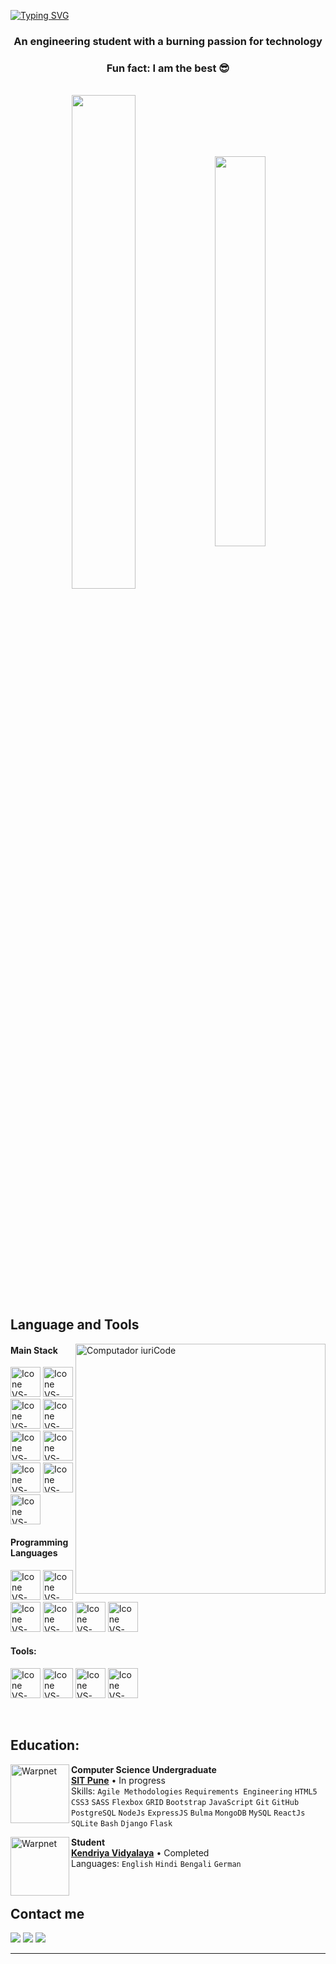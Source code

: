 [![Typing SVG](https://readme-typing-svg.herokuapp.com?color=90EE90&size=40&center=true&vCenter=true&width=1000&lines=Hi+There!;My+name+is+Ankit+Mukherjee;I'm+A+Software+Engineering+Student)](https://git.io/typing-svg)
<h3 align="center">An engineering student with a burning passion for technology</h3>

<h3 align="center">Fun fact: I am the best 😎</h3>
<br>
<div align="center" style="margin-bottom: 200px">
 <img width=45% align="center" src="https://github-readme-stats.vercel.app/api?username=DevCoder1309&theme=blue-green&show_icons=true"/>
 <img width=40% align="center" src="https://github-readme-stats.vercel.app/api/top-langs/?username=DevCoder1309&layout=donut&theme=blue-green"/>
</div>

## Language and Tools

<img src="https://raw.githubusercontent.com/MicaelliMedeiros/micaellimedeiros/master/image/computer-illustration.png" min-width="400px" max-width="400px" width="400px" align="right" alt="Computador iuriCode">


#### Main Stack
  [<img height="48px" width="48px" alt="Icone VS-Code" src="https://skillicons.dev/icons?i=html"/>](https://developer.mozilla.org/en-US/docs/Web/HTML)
  [<img height="48px" width="48px" alt="Icone VS-Code" src="https://skillicons.dev/icons?i=css"/>](https://developer.mozilla.org/en-US/docs/Web/CSS)
  [<img height="48px" width="48px" alt="Icone VS-Code" src="https://skillicons.dev/icons?i=js"/>](https://developer.mozilla.org/en-US/docs/Web/JavaScript)
  [<img height="48px" width="48px" alt="Icone VS-Code" src="https://skillicons.dev/icons?i=nodejs"/>](https://nodejs.org/en)
  [<img height="48px" width="48px" alt="Icone VS-Code" src="https://skillicons.dev/icons?i=react"/>](https://react.dev/)
  [<img height="48px" width="48px" alt="Icone VS-Code" src="https://skillicons.dev/icons?i=mysql"/>](https://www.mysql.com/)
  [<img height="48px" width="48px" alt="Icone VS-Code" src="https://skillicons.dev/icons?i=sass"/>](https://sass-lang.com/)
  [<img height="48px" width="48px" alt="Icone VS-Code" src="https://skillicons.dev/icons?i=express"/>](https://sass-lang.com/)
  [<img height="48px" width="48px" alt="Icone VS-Code" src="https://skillicons.dev/icons?i=mongodb"/>](https://sass-lang.com/)


#### Programming Languages
[<img height="48px" width="48px" alt="Icone VS-Code" src="https://skillicons.dev/icons?i=c"/>](https://sass-lang.com/)
[<img height="48px" width="48px" alt="Icone VS-Code" src="https://skillicons.dev/icons?i=cpp"/>](https://sass-lang.com/)
[<img height="48px" width="48px" alt="Icone VS-Code" src="https://skillicons.dev/icons?i=java"/>](https://sass-lang.com/)
[<img height="48px" width="48px" alt="Icone VS-Code" src="https://skillicons.dev/icons?i=js"/>](https://sass-lang.com/)
[<img height="48px" width="48px" alt="Icone VS-Code" src="https://skillicons.dev/icons?i=python"/>](https://sass-lang.com/)
[<img height="48px" width="48px" alt="Icone VS-Code" src="https://skillicons.dev/icons?i=c#"/>](https://sass-lang.com/)


#### Tools:

  [<img height="48px" width="48px" alt="Icone VS-Code" src="https://skillicons.dev/icons?i=figma"/>](https://www.figma.com/)
  [<img height="48px" width="48px" alt="Icone VS-Code" src="https://skillicons.dev/icons?i=vscode"/>](https://code.visualstudio.com/)
  [<img height="48px" width="48px" alt="Icone VS-Code" src="https://skillicons.dev/icons?i=github"/>](https://github.com/)
  [<img height="48px" width="48px" alt="Icone VS-Code" src="https://skillicons.dev/icons?i=git"/>](https://git-scm.com/)


<br>

## Education:

[<img align="left" height="94px" width="94px" alt="Warpnet" src="https://w7.pngwing.com/pngs/505/485/png-transparent-symbiosis-law-school-symbiosis-international-deemed-university-symbiosis-school-of-economics-symbiosis-college-of-arts-and-commerce-symbiosis-society-hyderabad-miscellaneous-text-logo.png"/>](https://www.uninter.com/)
**Computer Science Undergraduate** \
[**SIT Pune**](https://www.sitpune.edu.in/)  • In progress\
Skills: `Agile Methodologies` `Requirements Engineering` `HTML5` `CSS3` `SASS` `Flexbox` `GRID` `Bootstrap` `JavaScript` `Git` `GitHub` `PostgreSQL` `NodeJs` `ExpressJS` `Bulma` `MongoDB` `MySQL` `ReactJs` `SQLite` `Bash` `Django` `Flask`

[<img align="left" height="94px" width="94px" alt="Warpnet" src="https://i.pinimg.com/736x/5a/4e/f9/5a4ef9b9d7806da10afb1e9b3efdb22d.jpg"/>](https://kvsangathan.nic.in/)
**Student** \
[**Kendriya Vidyalaya**](https://kvsangathan.nic.in/) • Completed \
Languages: `English` `Hindi` `Bengali` `German`

<br>

## Contact me
<div>
<a href="https://www.instagram.com/_mukhog_13_/" target="_blank"><img loading="lazy" src="https://img.shields.io/badge/-Instagram-%23E4405F?style=for-the-badge&logo=instagram&logoColor=white" target="_blank"></a>
<a href = "mailto: mukherjeeankit1309@gmail.com"><img loading="lazy" src="https://img.shields.io/badge/Gmail-D14836?style=for-the-badge&logo=gmail&logoColor=white" target="_blank"></a>
<a href="https://www.linkedin.com/in/ankit-mukherjee-97a017247/" target="_blank"><img loading="lazy" src="https://img.shields.io/badge/-LinkedIn-%230077B5?style=for-the-badge&logo=linkedin&logoColor=white" target="_blank"></a>   
</div>


------
